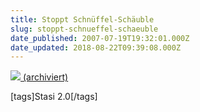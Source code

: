 ```yaml
---
title: Stoppt Schnüffel-Schäuble
slug: stoppt-schnueffel-schaeuble
date_published: 2007-07-19T19:32:01.000Z
date_updated: 2018-08-22T09:39:08.000Z
---
```


[![](//picdump.thafaker.de/2007/07/schnueffel-schaeuble.jpg) (archiviert)](http://web.archive.org/web/20070809030347/http://www.schnueffel-schaeuble.de:80/)

[tags]Stasi 2.0[/tags]
